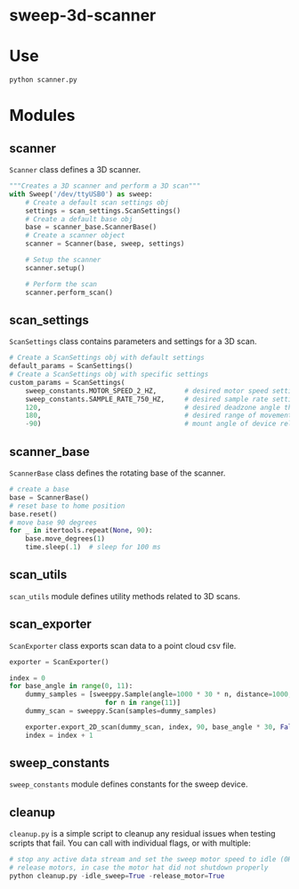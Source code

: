 # sweep-3d-scanner

# Use
```bash
python scanner.py
```


# Modules

## scanner

`Scanner` class defines a 3D scanner.

```python
"""Creates a 3D scanner and perform a 3D scan"""
with Sweep('/dev/ttyUSB0') as sweep:
    # Create a default scan settings obj
    settings = scan_settings.ScanSettings()
    # Create a default base obj
    base = scanner_base.ScannerBase()
    # Create a scanner object
    scanner = Scanner(base, sweep, settings)

    # Setup the scanner
    scanner.setup()

    # Perform the scan
    scanner.perform_scan()
```

## scan_settings
`ScanSettings` class contains parameters and settings for a 3D scan.

```python
# Create a ScanSettings obj with default settings
default_params = ScanSettings()
# Create a ScanSettings obj with specific settings
custom_params = ScanSettings(
    sweep_constants.MOTOR_SPEED_2_HZ,       # desired motor speed setting
    sweep_constants.SAMPLE_RATE_750_HZ,     # desired sample rate setting
    120,                                    # desired deadzone angle threshold
    180,                                    # desired range of movement
    -90)                                    # mount angle of device relative to horizontal plane
```

## scanner_base

`ScannerBase` class defines the rotating base of the scanner.

```python
# create a base
base = ScannerBase()
# reset base to home position
base.reset()
# move base 90 degrees
for _ in itertools.repeat(None, 90):
    base.move_degrees(1)
    time.sleep(.1)  # sleep for 100 ms
```

## scan_utils

`scan_utils` module defines utility methods related to 3D scans.

## scan_exporter

`ScanExporter` class exports scan data to a point cloud csv file.

```python
exporter = ScanExporter()

index = 0
for base_angle in range(0, 11):
    dummy_samples = [sweeppy.Sample(angle=1000 * 30 * n, distance=1000, signal_strength=199)
                        for n in range(11)]
    dummy_scan = sweeppy.Scan(samples=dummy_samples)

    exporter.export_2D_scan(dummy_scan, index, 90, base_angle * 30, False)
    index = index + 1
```

## sweep_constants

`sweep_constants` module defines constants for the sweep device.

## cleanup
`cleanup.py` is a simple script to cleanup any residual issues when testing scripts that fail. You can call with individual flags, or with multiple:
```python
# stop any active data stream and set the sweep motor speed to idle (0Hz)
# release motors, in case the motor hat did not shutdown properly
python cleanup.py -idle_sweep=True -release_motor=True
```

